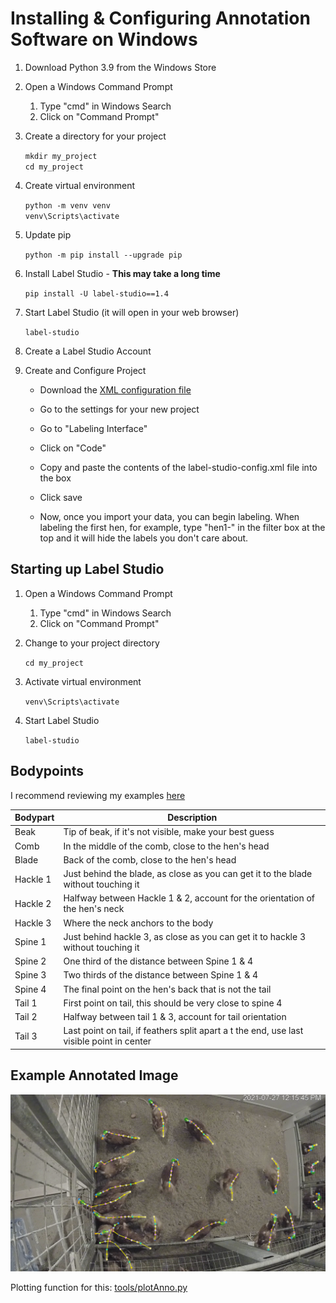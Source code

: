 # Installing & Configuring Annotation Software on Windows

1. Download Python 3.9 from the Windows Store

2. Open a Windows Command Prompt

	1. Type "cmd" in Windows Search
	2. Click on "Command Prompt"

3. Create a directory for your project<br>

	`mkdir my_project`<br>
	`cd my_project`
	
4. Create virtual environment<br>

	`python -m venv venv`<br>
	`venv\Scripts\activate`
	
5. Update pip<br>

	`python -m pip install --upgrade pip`	
	
6. Install Label Studio - **This may take a long time**<br>

	`pip install -U label-studio==1.4`
	
7. Start Label Studio (it will open in your web browser)

	`label-studio`

7. Create a Label Studio Account

8. Create and Configure Project

	- Download the [XML configuration file](https://drive.google.com/file/d/1zpVENMFebEQhxsQVjsIAEjBeD-Rf3LxO/view?usp=sharing)

	- Go to the settings for your new project
	
	- Go to "Labeling Interface"
	
	- Click on "Code"
	
	- Copy and paste the contents of the label-studio-config.xml file into the box
	
	- Click save
	
	- Now, once you import your data, you can begin labeling. When labeling
	  the first hen, for example, type "hen1-" in the filter box at the top 
	  and it will hide the labels you don't care about.
	  
	  
## Starting up Label Studio

1. Open a Windows Command Prompt

	1. Type "cmd" in Windows Search
	2. Click on "Command Prompt"

2. Change to your project directory<br>

	`cd my_project`
	
3. Activate virtual environment<br>

	`venv\Scripts\activate`
	
4. Start Label Studio

	`label-studio`
	  

## Bodypoints

I recommend reviewing my examples [here](https://drive.google.com/drive/folders/1J7VcchOxZpjfc-51n-_e0IHKwFe8onw5?usp=sharing)

| Bodypart  | Description |
|-----------|-------------------------------------------------------------- |
| Beak 		| Tip of beak, if it's not visible, make your best guess |
| Comb		| In the middle of the comb, close to the hen's head |
| Blade		| Back of the comb, close to the hen's head |
| Hackle 1	| Just behind the blade, as close as you can get it to the blade without touching it |
| Hackle 2	| Halfway between Hackle 1 & 2, account for the orientation of the hen's neck |
| Hackle 3	| Where the neck anchors to the body |
| Spine 1 	| Just behind hackle 3, as close as you can get it to hackle 3 without touching it |
| Spine 2	| One third of the distance between Spine 1 & 4 |
| Spine 3	| Two thirds of the distance between Spine 1 & 4 |
| Spine 4	| The final point on the hen's back that is not the tail |
| Tail 1	| First point on tail, this should be very close to spine 4 |
| Tail 2	| Halfway between tail 1 & 3, account for tail  orientation |
| Tail 3	| Last point on tail, if feathers split apart a	t the end, use last visible point in center |

## Example Annotated Image

![Annotated Image](images/img28389.png_out.png)

Plotting function for this: [tools/plotAnno.py](tools/plotAnno.py)

